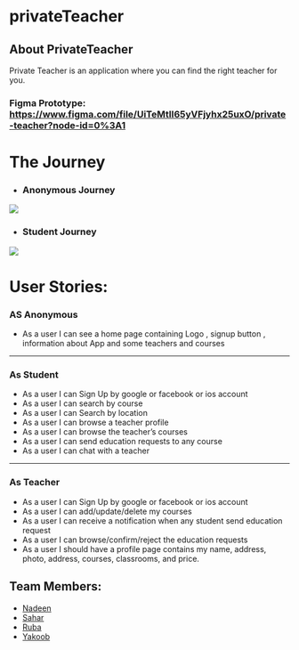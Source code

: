 # privateTeacher


## About PrivateTeacher
 Private Teacher is an application where you can find the right teacher for you.


### Figma Prototype: https://www.figma.com/file/UiTeMtII65yVFjyhx25uxO/private-teacher?node-id=0%3A1

# The Journey

* ###   Anonymous Journey 
![](https://i.imgur.com/t6zTbd0.png)

* ###  Student Journey
![](https://i.imgur.com/BGpLjGk.png)



# User Stories: 
### AS Anonymous

* As a user I can see a home page containing Logo , signup button ,  information about App and some teachers and courses 
---
### As Student 
* As a user I can Sign Up by google or facebook or ios account
* As a user I can search by course
* As a user I can Search by location
* As a user I can browse a teacher profile
* As a user I can browse the teacher’s courses 
* As a user I can send education requests to any course
* As a user I can chat with a teacher
---
### As Teacher
* As a user I can Sign Up by google or facebook or ios account
* As a user I can add/update/delete my courses
* As a user I can receive a notification when any student send education request
* As a user I can browse/confirm/reject the education requests
* As a user I should have a profile page contains my name, address, photo, address, courses, classrooms, and price. 





 ## Team Members: 
 - [Nadeen](https://github.com/Nadeen123)
 - [Sahar](https://github.com/saharAdem)
 - [Ruba](https://github.com/rubasider)
 - [Yakoob](https://github.com/YakoobHammouri)

